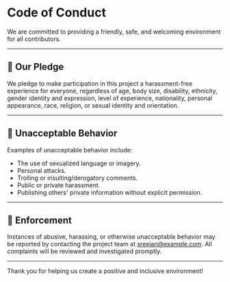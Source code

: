 # Code of Conduct

We are committed to providing a friendly, safe, and welcoming environment for all contributors.

---

## 🤝 Our Pledge

We pledge to make participation in this project a harassment-free experience for everyone, regardless of age, body size, disability, ethnicity, gender identity and expression, level of experience, nationality, personal appearance, race, religion, or sexual identity and orientation.

---

## 🚫 Unacceptable Behavior

Examples of unacceptable behavior include:

- The use of sexualized language or imagery.
- Personal attacks.
- Trolling or insulting/derogatory comments.
- Public or private harassment.
- Publishing others' private information without explicit permission.

---

## 🙏 Enforcement

Instances of abusive, harassing, or otherwise unacceptable behavior may be reported by contacting the project team at [sreejan@example.com](mailto:sreejan@example.com). All complaints will be reviewed and investigated promptly.

---

Thank you for helping us create a positive and inclusive environment!